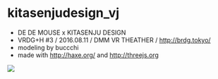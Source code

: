 # kitasenjudesign_vj

* DE DE MOUSE x KITASENJU DESIGN
* VRDG+H #3 / 2016.08.11 / DMM VR THEATHER / http://brdg.tokyo/
* modeling by buccchi
* made with http://haxe.org/ and http://threejs.org


![](http://67.media.tumblr.com/ecacb20cfdb30777da985f216816c51e/tumblr_obwcsqmvR91t1xi2oo1_1280.jpg)